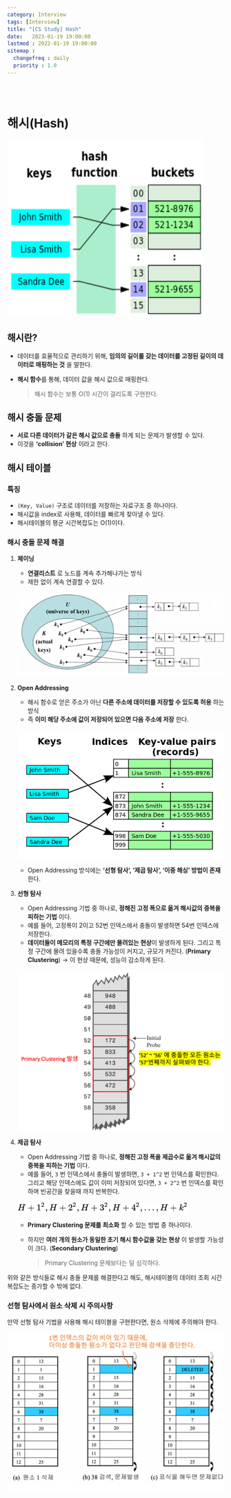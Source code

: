 ```yaml
---
category: Interview
tags: [Interview]
title: "[CS Study] Hash"
date:   2023-01-19 19:00:00 
lastmod : 2022-01-19 19:00:00
sitemap :
  changefreq : daily
  priority : 1.0
---
```


<br/><br/>

# 해시(Hash)

![Untitled](/assets/img/2023-01-20-Interview_Hashing/Untitled.png)

## 해시란?

- 데이터를 효율적으로 관리하기 위해, **임의의 길이를 갖는 데이터를 고정된 길이의 데이터로 매핑하는 것** 을 말한다.
- **해시 함수**를 통해, 데이터 값을 해시 값으로 매핑한다.
    
    > 해시 함수는 보통 O(1) 시간이 걸리도록 구현한다.
    > 

## 해시 충돌 문제

- **서로 다른 데이터가 같은 해시 값으로 충돌** 하게 되는 문제가 발생할 수  있다.
- 이것을 **‘collision’ 현상** 이라고 한다.

## 해시 테이블

### 특징

- `(Key, Value)` 구조로 데이터를 저장하는 자료구조 중 하나이다.
- 해시값을 index로 사용해, 데이터를 빠르게 찾아낼 수 있다.
- 해시테이블의 평균 시간복잡도는 O(1)이다.

### 해시 충돌 문제 해결

1. **체이닝**
    - **연결리스트** 로 노드를 계속 추가해나가는 방식
    - 제한 없이 계속 연결할 수 있다.
    
    ![Untitled](/assets/img/2023-01-20-Interview_Hashing/Untitled%201.png)
    
2. **Open Addressing**
    - 해시 함수로 얻은 주소가 아닌 **다른 주소에 데이터를 저장할 수 있도록 허용** 하는 방식
    - 즉 **이미 해당 주소에 값이 저장되어 있으면 다음 주소에 저장** 한다.
    
    ![Untitled](/assets/img/2023-01-20-Interview_Hashing/Untitled%202.png)
    
    - Open Addressing 방식에는 **‘선형 탐사’, ‘제곱 탐사’, ‘이중 해싱’ 방법이 존재** 한다.
3. **선형 탐사**
    - Open Addressing 기법 중 하나로, **정해진 고정 폭으로 옮겨 해시값의 중복을 피하는 기법** 이다.
    - 예를 들어, 고정폭이 2이고 52번 인덱스에서 충돌이 발생하면 54번 인덱스에 저장한다.
    - **데이터들이 메모리의 특정 구간에만 몰려있는 현상**이 발생하게 된다. 그리고  특정 구간에 몰려 있을수록 충돌 가능성이 커지고, 규모가 커진다. (**Primary Clustering**) → 이 현상 때문에, 성능이 감소하게 된다.
    
    ![Untitled](/assets/img/2023-01-20-Interview_Hashing/Untitled%203.png)
    
4. **제곱 탐사**
    - Open Addressing 기법 중 하나로, **정해진 고정 폭을 제곱수로 옮겨 해시값의 중복을 피하는 기법** 이다.
    - 예를 들어, `3` 번 인덱스에서 충돌이 발생하면, `3 + 1^2` 번 인덱스를 확인한다. 그리고 해당 인덱스에도 값이 이미 저장되어 있다면, `3 + 2^2` 번 인덱스를 확인하며 빈공간을 찾을때 까지 반복한다.
    
    ![Untitled](/assets/img/2023-01-20-Interview_Hashing/Untitled%204.png)
    
    - **Primary Clustering 문제를 최소화** 할 수 있는 방법 중 하나이다.
    - 하지만 **여러 개의 원소가 동일한 초기 해시 함수값을 갖는 현상** 이 발생할 가능성이 크다. (**Secondary Clustering**)
        
        > Primary Clustering 문제보다는 덜 심각하다.

위와 같은 방식들로 해시 충돌 문제를 해결한다고 해도, 해시테이블의 데이터 조회 시간복잡도는 증가할 수 밖에 없다.

### 선형 탐사에서 원소 삭제 시 주의사항

만약 선형 탐사 기법을 사용해 해시 테이블을 구현한다면, 원소 삭제에 주의해야 한다.

![Untitled](/assets/img/2023-01-20-Interview_Hashing/Untitled%205.png)